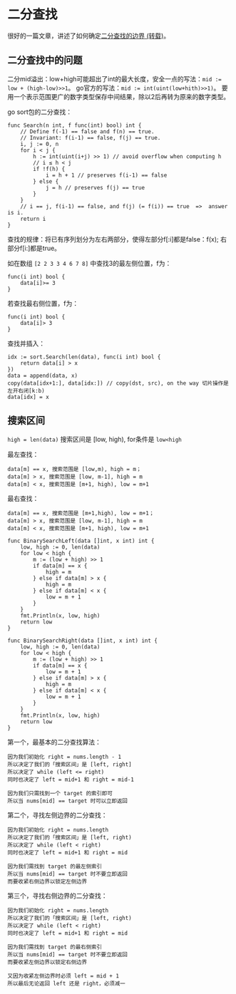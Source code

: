 # 二分查找

很好的一篇文章，讲述了如何确定[二分查找的边界 (转载)](https://www.cnblogs.com/kyoner/p/11080078.html)。

## 二分查找中的问题

二分mid溢出：low+high可能超出了int的最大长度，安全一点的写法：`mid := low + (high-low)>>1`。
go官方的写法：`mid := int(uint(low+hith)>>1)`。
要用一个表示范围更广的数字类型保存中间结果，除以2后再转为原来的数字类型。

go sort包的二分查找：

```
func Search(n int, f func(int) bool) int {
	// Define f(-1) == false and f(n) == true.
	// Invariant: f(i-1) == false, f(j) == true.
	i, j := 0, n
	for i < j {
		h := int(uint(i+j) >> 1) // avoid overflow when computing h
		// i ≤ h < j
		if !f(h) {
			i = h + 1 // preserves f(i-1) == false
		} else {
			j = h // preserves f(j) == true
		}
	}
	// i == j, f(i-1) == false, and f(j) (= f(i)) == true  =>  answer is i.
	return i
}
```

查找的规律：将已有序列划分为左右两部分，使得左部分f[:i]都是false：f(x); 右部分f[i:]都是true。

如在数组 `[2 2 3 3 4 6 7 8]` 中查找3的最左侧位置，f为：
```
func(i int) bool {
	data[i]>= 3
}
```

若查找最右侧位置，f为：
```
func(i int) bool {
	data[i]> 3
}
```

查找并插入：

```
idx := sort.Search(len(data), func(i int) bool {
	return data[i] > x
})
data = append(data, x)
copy(data[idx+1:], data[idx:]) // copy(dst, src), on the way 切片操作是左开右闭[k:b)
data[idx] = x
```

## 搜索区间

`high = len(data)`
搜索区间是 [low, high), for条件是 `low<high`

最左查找：
```
data[m] == x, 搜索范围是 [low,m), high = m；
data[m] > x, 搜索范围是 [low, m-1], high = m
data[m] < x, 搜索范围是 [m+1, high), low = m+1
```

最右查找：
```
data[m] == x, 搜索范围是 [m+1,high), low = m+1；
data[m] > x, 搜索范围是 [low, m-1], high = m
data[m] < x, 搜索范围是 [m+1, high), low = m+1
```

```
func BinarySearchLeft(data []int, x int) int {
	low, high := 0, len(data)
	for low < high {
		m := (low + high) >> 1
		if data[m] == x {
			high = m
		} else if data[m] > x {
			high = m
		} else if data[m] < x {
			low = m + 1
		}
	}
	fmt.Println(x, low, high)
	return low
}

func BinarySearchRight(data []int, x int) int {
	low, high := 0, len(data)
	for low < high {
		m := (low + high) >> 1
		if data[m] == x {
			low = m + 1
		} else if data[m] > x {
			high = m
		} else if data[m] < x {
			low = m + 1
		}
	}
	fmt.Println(x, low, high)
	return low
}
```

第一个，最基本的二分查找算法：

```
因为我们初始化 right = nums.length - 1
所以决定了我们的「搜索区间」是 [left, right]
所以决定了 while (left <= right)
同时也决定了 left = mid+1 和 right = mid-1

因为我们只需找到一个 target 的索引即可
所以当 nums[mid] == target 时可以立即返回
```

第二个，寻找左侧边界的二分查找：

```
因为我们初始化 right = nums.length
所以决定了我们的「搜索区间」是 [left, right)
所以决定了 while (left < right)
同时也决定了 left = mid+1 和 right = mid

因为我们需找到 target 的最左侧索引
所以当 nums[mid] == target 时不要立即返回
而要收紧右侧边界以锁定左侧边界
```

第三个，寻找右侧边界的二分查找：

```
因为我们初始化 right = nums.length
所以决定了我们的「搜索区间」是 [left, right)
所以决定了 while (left < right)
同时也决定了 left = mid+1 和 right = mid

因为我们需找到 target 的最右侧索引
所以当 nums[mid] == target 时不要立即返回
而要收紧左侧边界以锁定右侧边界

又因为收紧左侧边界时必须 left = mid + 1
所以最后无论返回 left 还是 right，必须减一
```
